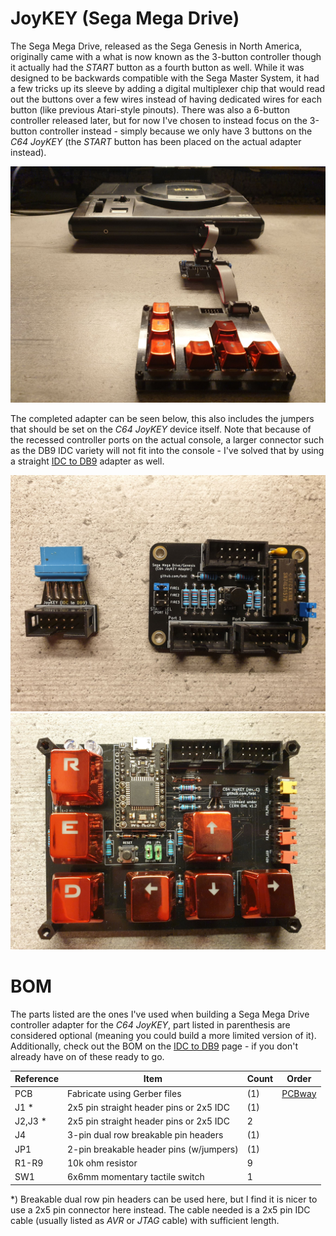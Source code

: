 # JoyKEY (Sega Mega Drive)

The Sega Mega Drive, released as the Sega Genesis in North America, originally came with a what is now known as the 3-button controller though it actually had the *START* button as a fourth button as well. While it was designed to be backwards compatible with the Sega Master System, it had a few tricks up its sleeve by adding a digital multiplexer chip that would read out the buttons over a few wires instead of having dedicated wires for each button (like previous Atari-style pinouts). There was also a 6-button controller released later, but for now I've chosen to instead focus on the 3-button controller instead - simply because we only have 3 buttons on the *C64 JoyKEY* (the *START* button has been placed on the actual adapter instead).

![Sega Mega Drive](https://github.com/tebl/C64-JoyKEY/raw/main/gallery/smd_system.jpg)

The completed adapter can be seen below, this also includes the jumpers that should be set on the *C64 JoyKEY* device itself. Note that because of the recessed controller ports on the actual console, a larger connector such as the DB9 IDC variety will not fit into the console - I've solved that by using a straight [IDC to DB9](https://github.com/tebl/C64-JoyKEY/tree/main/adapters/IDC%20to%20DB9) adapter as well.

![Sega Mega Drive Adapter](https://github.com/tebl/C64-JoyKEY/raw/main/gallery/smd_adapters.jpg)
![Sega Mega Drive Jumpers](https://github.com/tebl/C64-JoyKEY/raw/main/gallery/smd_jumpers.jpg)

# BOM
The parts listed are the ones I've used when building a Sega Mega Drive controller adapter for the *C64 JoyKEY*, part listed in parenthesis are considered optional (meaning you could build a more limited version of it). Additionally, check out the BOM on the [IDC to DB9](https://github.com/tebl/C64-JoyKEY/tree/main/adapters/IDC%20to%20DB9) page - if you don't already have on of these ready to go.

| Reference     | Item                                      | Count | Order  |
| ------------- | ----------------------------------------- | ----- | ------ |
| PCB           | Fabricate using Gerber files              |    (1)| [PCBway](https://www.pcbway.com/project/shareproject/C64_JoyKEY__Sega_Mega_Drive_Genesis_adapter_.html)
| J1 *          | 2x5 pin straight header pins or 2x5 IDC   |    (1)|
| J2,J3 *       | 2x5 pin straight header pins or 2x5 IDC   |     2 |
| J4            | 3-pin dual row breakable pin headers      |    (1)|
| JP1           | 2-pin breakable header pins (w/jumpers)   |    (1)|
| R1-R9         | 10k ohm resistor                          |     9 | 
| SW1           | 6x6mm momentary tactile switch            |     1 |

*) Breakable dual row pin headers can be used here, but I find it is nicer to use a 2x5 pin connector here instead. The cable needed is a 2x5 pin IDC cable (usually listed as *AVR* or *JTAG* cable) with sufficient length.